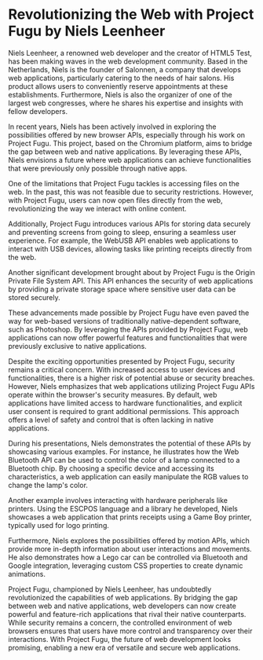# Revolutionizing the Web with Project Fugu by Niels Leenheer

Niels Leenheer, a renowned web developer and the creator of HTML5 Test, has been making waves in the web development community. Based in the Netherlands, Niels is the founder of Salonnen, a company that develops web applications, particularly catering to the needs of hair salons. His product allows users to conveniently reserve appointments at these establishments. Furthermore, Niels is also the organizer of one of the largest web congresses, where he shares his expertise and insights with fellow developers.

In recent years, Niels has been actively involved in exploring the possibilities offered by new browser APIs, especially through his work on Project Fugu. This project, based on the Chromium platform, aims to bridge the gap between web and native applications. By leveraging these APIs, Niels envisions a future where web applications can achieve functionalities that were previously only possible through native apps.

One of the limitations that Project Fugu tackles is accessing files on the web. In the past, this was not feasible due to security restrictions. However, with Project Fugu, users can now open files directly from the web, revolutionizing the way we interact with online content.

Additionally, Project Fugu introduces various APIs for storing data securely and preventing screens from going to sleep, ensuring a seamless user experience. For example, the WebUSB API enables web applications to interact with USB devices, allowing tasks like printing receipts directly from the web.

Another significant development brought about by Project Fugu is the Origin Private File System API. This API enhances the security of web applications by providing a private storage space where sensitive user data can be stored securely.

These advancements made possible by Project Fugu have even paved the way for web-based versions of traditionally native-dependent software, such as Photoshop. By leveraging the APIs provided by Project Fugu, web applications can now offer powerful features and functionalities that were previously exclusive to native applications.

Despite the exciting opportunities presented by Project Fugu, security remains a critical concern. With increased access to user devices and functionalities, there is a higher risk of potential abuse or security breaches. However, Niels emphasizes that web applications utilizing Project Fugu APIs operate within the browser's security measures. By default, web applications have limited access to hardware functionalities, and explicit user consent is required to grant additional permissions. This approach offers a level of safety and control that is often lacking in native applications.

During his presentations, Niels demonstrates the potential of these APIs by showcasing various examples. For instance, he illustrates how the Web Bluetooth API can be used to control the color of a lamp connected to a Bluetooth chip. By choosing a specific device and accessing its characteristics, a web application can easily manipulate the RGB values to change the lamp's color.

Another example involves interacting with hardware peripherals like printers. Using the ESCPOS language and a library he developed, Niels showcases a web application that prints receipts using a Game Boy printer, typically used for logo printing.

Furthermore, Niels explores the possibilities offered by motion APIs, which provide more in-depth information about user interactions and movements. He also demonstrates how a Lego car can be controlled via Bluetooth and Google integration, leveraging custom CSS properties to create dynamic animations.

Project Fugu, championed by Niels Leenheer, has undoubtedly revolutionized the capabilities of web applications. By bridging the gap between web and native applications, web developers can now create powerful and feature-rich applications that rival their native counterparts. While security remains a concern, the controlled environment of web browsers ensures that users have more control and transparency over their interactions. With Project Fugu, the future of web development looks promising, enabling a new era of versatile and secure web applications.

